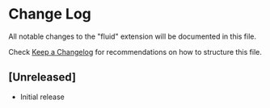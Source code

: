 # Change Log

All notable changes to the "fluid" extension will be documented in this file.

Check [Keep a Changelog](http://keepachangelog.com/) for recommendations on how to structure this file.

## [Unreleased]

- Initial release
